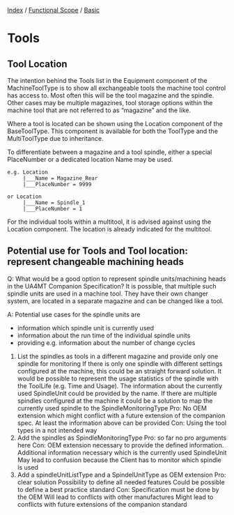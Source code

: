 [Index](../../../readme.md) /
[Functional Scope](../../readme.md) /
[Basic](../readme.md)

# Tools

## Tool Location

The intention behind the Tools list in the Equipment component of the MachineToolType is to show all exchangeable tools the machine tool control has access to. Most often this will be the tool magazine and the spindle. Other cases may be multiple magazines, tool storage options within the machine tool that are not referred to as “magazine” and the like.

Where a tool is located can be shown using the Location component of the BaseToolType. This component is available for both the ToolType and the MultiToolType due to inheritance.

To differentiate between a magazine and a tool spindle, either a special PlaceNumber or a dedicated location Name may be used.

~~~
e.g. Location
     |___Name = Magazine_Rear
     |___PlaceNumber = 9999

or Location
     |___Name = Spindle_1
     |___PlaceNumber = 1
~~~

For the individual tools within a multitool, it is advised against using the Location component. The location is already indicated for the multitool.


## Potential use for Tools and Tool location: represent changeable machining heads

Q: What would be a good option to represent spindle units/machining heads in the UA4MT Companion Specification? It is possible, that multiple such spindle units are used in a machine tool. They have their own changer system, are located in a separate magazine and can be changed like a tool.

A: Potential use cases for the spindle units are
* information which spindle unit is currently used
* information about the run time of the individual spindle units
* providing e.g. information about the number of change cycles
1.    List the spindles as tools in a different magazine and provide only one spindle for monitoring
    If there is only one spindle with different settings configured at the machine, this could be an straight forward solution.
    It would be possible to represent the usage statistics of the spindle with the ToolLife (e.g. Time and Usage). The information about the currently used SpindleUnit could be provided by the name. If there are multiple spindles configured at the machine it could be a solution to map the currently used spindle to the SpindleMonitoringType
    Pro:
    No OEM extension which might conflict with a future extension of the companion spec.
    At least the information above can be provided
    Con:
    Using the tool types in a not intended way
2.    Add the spindles as SpindleMonitoringType
    Pro:
    so far no pro arguments here
    Con:
    OEM extension necessary to provide the defined information.
    Additional information necessary which is the currently used SpindleUnit
    May lead to confusion because the Client has to monitor which spindle is used
3.    Add a spindleUnitListType and a SpindelUnitType as OEM extension
    Pro:
    clear solution
    Possibility to define all needed features
    Could be possible to define a best practice standard
    Con:
    Specification must be done by the OEM
    Will lead to conflicts with other manufactures
    Might lead to conflicts with future extensions of the companion standard
